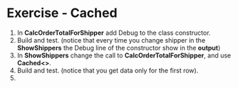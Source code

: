 ﻿# Exercise - Cached

1. In **CalcOrderTotalForShipper** add Debug to the class constructor.
2. Build and test. (notice that every time you change shipper in the **ShowShippers** the Debug line of the constructor show in the **output**)
1. In **ShowShippers** change the call to **CalcOrderTotalForShipper**, and use **Cached<>**.
2. Build and test. (notice that you get data only for the first row).
3. 

